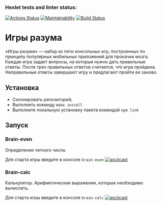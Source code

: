 ### Hexlet tests and linter status:

[![Actions Status](https://github.com/p-harelik/frontend-project-lvl1/workflows/hexlet-check/badge.svg)](https://github.com/p-harelik/frontend-project-lvl1/actions)
[![Maintainability](https://api.codeclimate.com/v1/badges/a99a88d28ad37a79dbf6/maintainability)](https://codeclimate.com/github/codeclimate/codeclimate/maintainability)
[![Build Status](https://github.com/p-harelik/frontend-project-lvl1/workflows/run-lint/badge.svg)](https://github.com/p-harelik/frontend-project-lvl1/actions/workflows/run-lint.yml)

# Игры разума

«Игры разума» — набор из пяти консольных игр, построенных по принципу популярных мобильных приложений для прокачки мозга. Каждая игра задает вопросы, на которые нужно дать правильные ответы. После трех правильных ответов считается, что игра пройдена. Неправильные ответы завершают игру и предлагают пройти ее заново.


## Установка

- Склонировать репозиторий;
- Выполнить команду ```make install ```
- Выполните локальную установку пакета командой ```npm link```

## Запуск
### Brain-even
Определение четного числа.

Для старта игры введите в консоле ```brain-even```
[![asciicast](https://asciinema.org/a/81LfjQpCXOzynwF2pWk73C1PY.svg)](https://asciinema.org/a/81LfjQpCXOzynwF2pWk73C1PY)

### Brain-calc
Калькулятор. Арифметические выражения, которые необходимо вычислить.

Для старта игры введите в консоле ```brain-calc```
[![asciicast](https://asciinema.org/a/dJRrEoVLsSTIQOaOknajRihcI.svg)](https://asciinema.org/a/dJRrEoVLsSTIQOaOknajRihcI)
